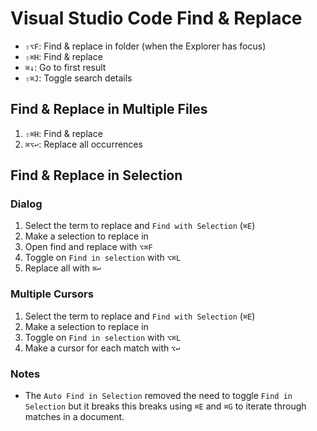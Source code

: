 # Visual Studio Code Find & Replace

- `⇧⌥F`: Find & replace in folder (when the Explorer has focus)
- `⇧⌘H`: Find & replace
- `⌘↓`: Go to first result
- `⇧⌘J`: Toggle search details

## Find & Replace in Multiple Files

1. `⇧⌘H`: Find & replace
2. `⌘⌥↩`: Replace all occurrences

## Find & Replace in Selection

### Dialog

1. Select the term to replace and `Find with Selection` (`⌘E`)
2. Make a selection to replace in
3. Open find and replace with `⌥⌘F`
4. Toggle on `Find in selection` with `⌥⌘L`
5. Replace all with `⌘↩`

### Multiple Cursors

1. Select the term to replace and `Find with Selection` (`⌘E`)
2. Make a selection to replace in
3. Toggle on `Find in selection` with `⌥⌘L`
4. Make a cursor for each match with `⌥↩`

### Notes

- The `Auto Find in Selection` removed the need to toggle `Find in Selection` but it breaks this breaks using `⌘E` and `⌘G` to iterate through matches in a document.
